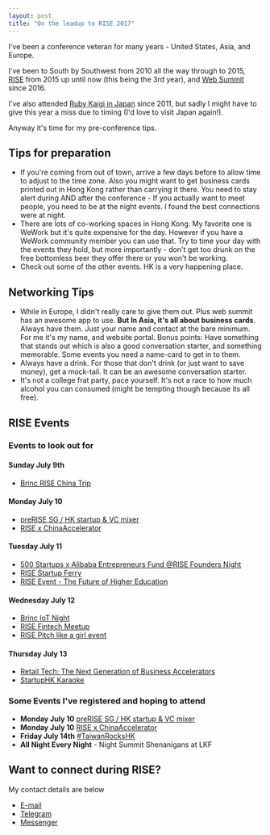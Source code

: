 ```yaml
---
layout: post
title: "On the leadup to RISE 2017"
---
```


I've been a conference veteran for many years - United States, Asia, and Europe.

I've been to South by Southwest from 2010 all the way through to 2015, [RISE](http://www.nolim1t.co/2016/06/06/post-rise-conference-key-takes.html) from 2015 up until now (this being the 3rd year), and [Web Summit](http://www.nolim1t.co/2016/11/21/websummit-2016.html) since 2016.

I've also attended [Ruby Kaigi in Japan](http://www.nolim1t.co/2016/09/12/rubykaigi-2016.html) since 2011, but sadly I might have to give this year a miss due to timing (I'd love to visit Japan again!).

Anyway it's time for my pre-conference tips.

## Tips for preparation

* If you're coming from out of town, arrive a few days before to allow time to adjust to the time zone. Also you might want to get business cards printed out in Hong Kong rather than carrying it there. You need to stay alert during AND after the conference - If you actually want to meet people, you need to be at the night events. I found the best connections were at night.
* There are lots of co-working spaces in Hong Kong. My favorite one is WeWork but it's quite expensive for the day. However if you have a WeWork community member you can use that. Try to time your day with the events they hold, but more importantly - don't get too drunk on the free bottomless beer they offer there or you won't be working.
* Check out some of the other events. HK is a very happening place.

## Networking Tips

* While in Europe, I didn't really care to give them out. Plus web summit has an awesome app to use. **But In Asia, it's all about business cards**. Always have them. Just your name and contact at the bare minimum. For me it's my name, and website portal. Bonus points: Have something that stands out which is also a good conversation starter, and something memorable. Some events you need a name-card to get in to them.
* Always have a drink. For those that don't drink (or just want to save money), get a mock-tail. It can be an awesome conversation starter.
* It's not a college frat party, pace yourself. It's not a race to how much alcohol you can consumed (might be tempting though because its all free).

## RISE Events

### Events to look out for

#### Sunday July 9th

* [Brinc RISE China Trip](https://riseconf.com/china-trip)

#### Monday July 10

* [preRISE SG / HK startup & VC mixer](https://www.eventbrite.sg/e/prerise-sg-hk-startup-vc-mixer-tickets-35449650860)
* [RISE x ChinaAccelerator](https://www.eventbrite.com/e/chinaccelerator-x-wework-launch-across-borders-tickets-35303223893)

#### Tuesday July 11

* [500 Startups x Alibaba Entrepreneurs Fund @RISE Founders Night](https://www.eventbrite.com/e/500-startups-x-alibaba-entrepreneurs-fund-rise-founders-night-tickets-34930324541?aff=es2)
* [RISE Startup Ferry](https://www.eventbrite.hk/e/startupferry-2017-party-by-alivenotdeadcom-tickets-35070216963)
* [RISE Event - The Future of Higher Education](https://www.eventbrite.com/e/rise-community-event-the-future-of-higher-education-tickets-34954164848)

#### Wednesday July 12

* [Brinc IoT Night](https://www.eventbrite.hk/e/brincs-internet-of-things-night-tickets-35073544917)
* [RISE Fintech Meetup](https://www.eventbrite.com/e/rise-fintech-meetup-tickets-35395918144)
* [RISE Pitch like a girl event](https://www.eventbrite.hk/e/pitch-like-a-girl-rise-tickets-35029601481)

#### Thursday July 13

* [Retail Tech: The Next Generation of Business Accelerators](https://www.eventbrite.hk/e/retail-tech-the-next-generation-of-business-accelerators-tickets-32346478187)
* [StartupHK Karaoke](https://www.eventbrite.com/e/startupshk-presents-startup-karaoke-rise-closing-party-powered-by-alivenotdead-tickets-34460285642)

### Some Events I've registered and hoping to attend

* **Monday July 10** [preRISE SG / HK startup & VC mixer](https://www.eventbrite.sg/e/prerise-sg-hk-startup-vc-mixer-tickets-35449650860)
* **Monday July 10** [RISE x ChinaAccelerator](https://www.eventbrite.com/e/chinaccelerator-x-wework-launch-across-borders-tickets-35303223893)
* **Friday July 14th** [#TaiwanRocksHK](https://www.eventbrite.com/e/taiwanrockshk-registration-35339277731)
* **All Night Every Night** - Night Summit Shenanigans at LKF

## Want to connect during RISE?

My contact details are below

* <i class="fa fa-envelope" aria-hidden="true"></i> [E-mail](https://21.co/barryt/)
* <i class="fa fa-telegram" aria-hidden="true"></i> [Telegram](https://t.me/nolim1t)
* <i class="fa fa-commenting-o" aria-hidden="true"></i> [Messenger](https://m.me/barry.teoh)

